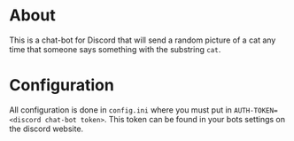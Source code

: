 # About

This is a chat-bot for Discord that will send a random picture of a cat any
time that someone says something with the substring `cat`.

# Configuration

All configuration is done in `config.ini` where you must put in
`AUTH-TOKEN=<discord chat-bot token>`. This token can be found in your bots
settings on the discord website.

